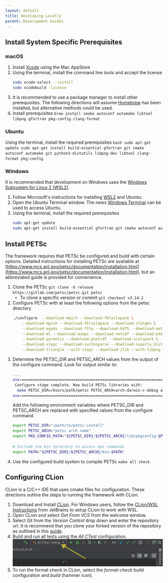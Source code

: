 ```yaml
---
layout: default
title: Developing Locally
parent: Development Guides
---
```


## Install System Specific Prerequisites
### macOS
1. Install [Xcode](https://apps.apple.com/us/app/xcode/id497799835) using the Mac AppStore
1. Using the terminal, install the command line tools and accept the license
    ```bash
    sudo xcode-select --install 
    sudo xcodebuild -license
    ```
1. It is recommended to use a package manager to install other prerequisites.  The following directions will assume [Homebrew](https://brew.sh) has been installed, but alternative methods could be used.
1. Install prerequisites ```brew install cmake autoconf automake libtool libpng gfortran pkg-config clang-format```

### Ubuntu
Using the terminal, install the required prerequisites
    ```bash
    sudo apt-get update
    sudo apt-get install build-essential gfortran git cmake autoconf automake git python3-distutils libpng-dev libtool clang-format pkg-config
    ```

### Windows
It is recommended that development on Windows uses the [Windows Subsystem for Linux 2 (WSL2)](https://docs.microsoft.com/en-us/windows/wsl/install-win10).
1. Follow Microsoft's instructions for installing [WSL2](https://docs.microsoft.com/en-us/windows/wsl/install-win10) and Ubuntu.
1. Open the Ubuntu Terminal window.  The news [Windows Terminal](https://www.microsoft.com/en-us/p/windows-terminal/9n0dx20hk701?activetab=pivot:overviewtab) can be used to access Ubuntu.
1. Using the terminal, install the required prerequisites
    ```bash
    sudo apt-get update
    sudo apt-get install build-essential gfortran git cmake autoconf automake git python3-distutils libpng-dev libtool clang-format pkg-config
    ```

## Install PETSc
The framework requires that PETSc be configured and build with certain options.  Detailed instructions for installing PETSc are available at [https://www.mcs.anl.gov/petsc/documentation/installation.html](https://www.mcs.anl.gov/petsc/documentation/installation.html), but an abbreviated guide is provided for convenience.
1. Clone the PETSc ```git clone -b release https://gitlab.com/petsc/petsc.git petsc```
	- To clone a specific version or commit ```git checkout v3.14.2``` 
1. Configure PETSc with at least the following options from the petsc directory
    ```bash
    ./configure  --download-mpich --download-fblaslapack \
        --download-mpich --download-fblaslapack --download-ctetgen \
 	    --download-egads --download-fftw --download-hdf5 --download-metis \
 	    --download-ml --download-mumps --download-netcdf --download-p4est \
 	    --download-parmetis --download-pnetcdf --download-scalapack \
 	    --download-slepc --download-suitesparse --download-superlu_dist \
 	    --download-triangle --with-slepc --download-zlib --with-libpng
    ```
1. Determine the PETSC_DIR and PETSC_ARCH values from the output of the configure command.  Look for output similar to:
    ```bash
    ...	
    xxx=========================================================================xxx
     Configure stage complete. Now build PETSc libraries with:
      make PETSC_DIR=/Users/path/petsc PETSC_ARCH=arch-darwin-c-debug all
    xxx=========================================================================xxx
    ```
    Add the following environment variables where PETSC_DIR and PETSC_ARCH are replaced with specified values from the configure command.
    ```bash
    export PETSC_DIR="/path/to/petsc-install"
    export PETSC_ARCH="petsc arch name"
    export PKG_CONFIG_PATH="${PETSC_DIR}/${PETSC_ARCH}/lib/pkgconfig:$PKG_CONFIG_PATH"
    
    # Include the bin directory to access mpi commands
    export PATH="${PETSC_DIR}/${PETSC_ARCH}/bin:$PATH"
    ```
1. Use the configured build system to compile PETSc ```make all check```

## Configuring CLion
CLion is a C/C++ IDE that uses cmake files for configuration. These directions outline the steps to running the framework with CLion.
1. Download and Install [CLion](https://www.jetbrains.com/clion/). For Windows users, follow the [CLion/WSL Instructions](https://www.jetbrains.com/help/clion/how-to-use-wsl-development-environment-in-clion.html) from JetBrains to setup CLion to work with WSL.
1. Open CLion and select *Get From VCS* from the welcome window.
1. Select Git from the *Version Control* drop down and enter the repository url.  It is recommend that you clone your forked version of the repository as outlined in this [guide](https://gist.github.com/Chaser324/ce0505fbed06b947d962).
1. Build and run all tests using the *All CTest* configuration.
  ![Clion All CTest configuration location](assets/clion_ctest_configuration.png)
1. To run the format check in CLion, select the *format-check* build configuration and *build* (hammer icon).
